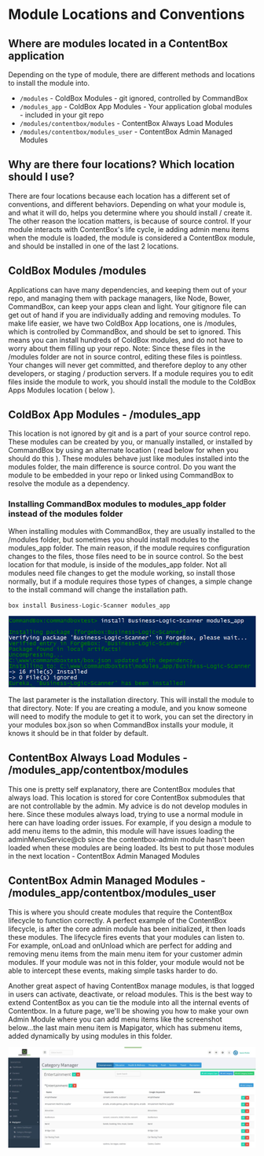 # Module Locations and Conventions

## Where are modules located in a ContentBox application

Depending on the type of module, there are different methods and locations to install the module into.

* `/modules` - ColdBox Modules - git ignored, controlled by CommandBox
* `/modules_app` - ColdBox App Modules - Your application global modules - included in your git repo
* `/modules/contentbox/modules` - ContentBox Always Load Modules
* `/modules/contentbox/modules_user` - ContentBox Admin Managed Modules

## Why are there four locations? Which location should I use?

There are four locations because each location has a different set of conventions, and different behaviors. Depending on what your module is, and what it will do, helps you determine where you should install / create it. The other reason the location matters, is because of source control. If your module interacts with ContentBox's life cycle, ie adding admin menu items when the module is loaded, the module is considered a ContentBox module, and should be installed in one of the last 2 locations.

## ColdBox Modules /modules

Applications can have many dependencies, and keeping them out of your repo, and managing them with package managers, like Node, Bower, CommandBox, can keep your apps clean and light. Your gitignore file can get out of hand if you are individually adding and removing modules. To make life easier, we have two ColdBox App locations, one is /modules, which is controlled by CommandBox, and should be set to ignored. This means you can install hundreds of ColdBox modules, and do not have to worry about them filling up your repo. Note: Since these files in the /modules folder are not in source control, editing these files is pointless. Your changes will never get committed, and therefore deploy to any other developers, or staging / production servers. If a module requires you to edit files inside the module to work, you should install the module to the ColdBox Apps Modules location ( below ).

## ColdBox App Modules - /modules\_app

This location is not ignored by git and is a part of your source control repo. These modules can be created by you, or manually installed, or installed by CommandBox by using an alternate location ( read below for when you should do this ). These modules behave just like modules installed into the modules folder, the main difference is source control. Do you want the module to be embedded in your repo or linked using CommandBox to resolve the module as a dependency.

### Installing CommandBox modules to modules\_app folder instead of the modules folder

When installing modules with CommandBox, they are usually installed to the /modules folder, but sometimes you should install modules to the modules\_app folder. The main reason, if the module requires configuration changes to the files, those files need to be in source control. So the best location for that module, is inside of the modules\_app folder. Not all modules need file changes to get the module working, so install those normally, but if a module requires those types of changes, a simple change to the install command will change the installation path.

`box install Business-Logic-Scanner modules_app`

![Install Module via CommandBox](../../../.gitbook/assets/installModuleAltDirectory.png)

The last parameter is the installation directory. This will install the module to that directory. Note: If you are creating a module, and you know someone will need to modify the module to get it to work, you can set the directory in your modules box.json so when CommandBox installs your module, it knows it should be in that folder by default.

## ContentBox Always Load Modules - /modules\_app/contentbox/modules

This one is pretty self explanatory, there are ContentBox modules that always load. This location is stored for core ContentBox submodules that are not controllable by the admin. My advice is do not develop modules in here. Since these modules always load, trying to use a normal module in here can have loading order issues. For example, if you design a module to add menu items to the admin, this module will have issues loading the adminMenuService@cb since the contentbox-admin module hasn't been loaded when these modules are being loaded. Its best to put those modules in the next location - ContentBox Admin Managed Modules

## ContentBox Admin Managed Modules - /modules\_app/contentbox/modules\_user

This is where you should create modules that require the ContentBox lifecycle to function correctly. A perfect example of the ContentBox lifecycle, is after the core admin module has been initialized, it then loads these modules. The lifecycle fires events that your modules can listen to. For example, onLoad and onUnload which are perfect for adding and removing menu items from the main menu item for your customer admin modules. If your module was not in this folder, your module would not be able to intercept these events, making simple tasks harder to do.

Another great aspect of having ContentBox manage modules, is that logged in users can activate, deactivate, or reload modules. This is the best way to extend ContentBox as you can tie the module into all the internal events of Contentbox. In a future page, we'll be showing you how to make your own Admin Module where you can add menu items like the screenshot below...the last main menu item is Mapigator, which has submenu items, added dynamically by using modules in this folder.

![Admin Menus](../../../.gitbook/assets/adminMenus.jpg)
